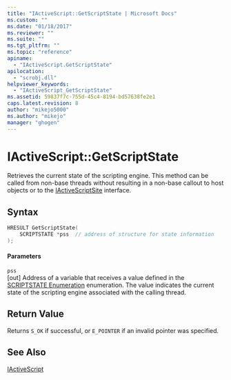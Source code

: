 ```yaml
---
title: "IActiveScript::GetScriptState | Microsoft Docs"
ms.custom: ""
ms.date: "01/18/2017"
ms.reviewer: ""
ms.suite: ""
ms.tgt_pltfrm: ""
ms.topic: "reference"
apiname: 
  - "IActiveScript.GetScriptState"
apilocation: 
  - "scrobj.dll"
helpviewer_keywords: 
  - "IActiveScript_GetScriptState"
ms.assetid: 59837f7c-755d-45c4-8194-bd57638fe2e1
caps.latest.revision: 8
author: "mikejo5000"
ms.author: "mikejo"
manager: "ghogen"
---
```

# IActiveScript::GetScriptState
Retrieves the current state of the scripting engine. This method can be called from non-base threads without resulting in a non-base callout to host objects or to the [IActiveScriptSite](../../winscript/reference/iactivescriptsite.md) interface.  
  
## Syntax  
  
```cpp
HRESULT GetScriptState(  
    SCRIPTSTATE *pss  // address of structure for state information  
);  
```  
  
#### Parameters  
 `pss`  
 [out] Address of a variable that receives a value defined in the [SCRIPTSTATE Enumeration](../../winscript/reference/scriptstate-enumeration.md) enumeration. The value indicates the current state of the scripting engine associated with the calling thread.  
  
## Return Value  
 Returns `S_OK` if successful, or `E_POINTER` if an invalid pointer was specified.  
  
## See Also  
 [IActiveScript](../../winscript/reference/iactivescript.md)